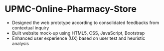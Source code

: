 # UPMC-Online-Pharmacy-Store

- Designed the web prototype according to consolidated feedbacks from contextual inquiry
- Built website mock-up using HTML5, CSS, JavaScript, Bootstrap
- Enhanced user experience (UX) based on user test and heuristic analysis
